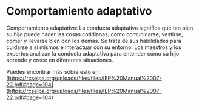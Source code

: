 # Comportamiento adaptativo
Comportamiento adaptativo: La conducta adaptativa significa qué tan bien su hijo puede hacer las cosas cotidianas, como comunicarse, vestirse, comer y llevarse bien con los demás. Se trata de sus habilidades para cuidarse a sí mismos e interactuar con su entorno. Los maestros y los expertos analizan la conducta adaptativa para entender cómo su hijo aprende y crece en diferentes situaciones.

Puedes encontrar más sobre esto en: [https://rcselpa.org/uploads/files/files/IEP%20Manual%2007-22.pdf#page=104](https://rcselpa.org/uploads/files/files/IEP%20Manual%2007-22.pdf#page=104)
